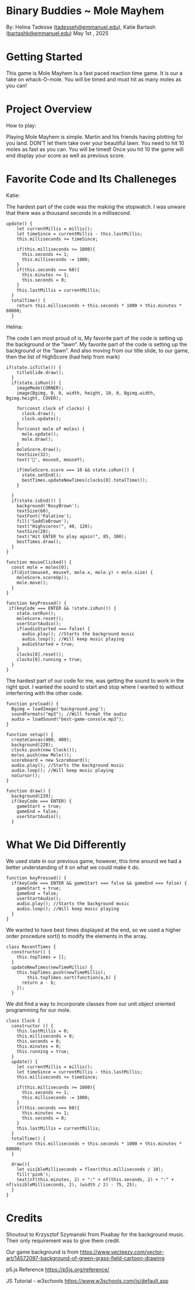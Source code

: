 # Binary Buddies ~ Mole Mayhem
By: Helina Tadesse (tadesseh@emmanuel.edu), Katie Bartash (bartashk@emmanuel.edu) May 1st , 2025
# Getting Started
This game is Mole Mayhem Is a fast paced reaction time game. It is our a take on whack-O-mole. You will be timed and must hit as many moles as you can!

# Project Overview        

How to play:

Playing Mole Mayhem is simple. Martin and his friends having plotting for you land. DON’T let them take over your beautiful lawn. You need to hit 10 moles as fast as you can. You will be timed! 
Once you hit 10 the game will end display your score as well as previous score. 


# Favorite Code and Its Challeneges

Katie:

The hardest part of the code was the making the stopwatch. I was unware that there was a thousand seconds in a millisecond.
```
update() {
    let currentMillis = millis();
    let timeSince = currentMillis - this.lastMillis;
    this.milliseconds += timeSince;

    if(this.milliseconds >= 1000){
      this.seconds += 1;
      this.milliseconds -= 1000;
    }
    if(this.seconds === 60){
      this.minutes += 1;
      this.seconds = 0;
    }
    this.lastMillis = currentMillis;
  }
  totalTime() {
    return this.milliseconds + this.seconds * 1000 + this.minutes * 60000;
  }
```

Helina: 

The code I am most proud of is, My favorite part of the code is setting up the background or the “lawn”. My favorite part of the code is setting up the background or the “lawn”. And also moving from our title slide, to our game, then the list of HighScore (had help from mark)

```
if(state.isTitle()) {
    titleSlide.draw();
  }
  if(state.isRun()) {
    imageMode(CORNER);
    image(Bgimg, 0, 0, width, height, 10, 0, Bgimg.width, Bgimg.height, COVER);

    for(const clock of clocks) {
      clock.draw();
      clock.update();
    }
    for(const mole of moles) {
      mole.update();
      mole.draw();
    }
    moleScore.draw();
    textSize(32);
    text('🔨', mouseX, mouseY);

    if(moleScore.score === 10 && state.isRun()) {
      state.setEnd();
      bestTimes.updateNewTimes(clocks[0].totalTime());
    }

  }
  if(state.isEnd()) {
    background('RosyBrown');
    textSize(60),
    textFont('Palatino');
    fill('SaddleBrown');
    text("Highscores!", 40, 120);
    textSize(20);
    text("Hit ENTER to play again!", 85, 300);
    bestTimes.draw();
  }
}

function mouseClicked() {
  const mole = moles[0];
  if(dist(mouseX, mouseY, mole.x, mole.y) < mole.size) {
    moleScore.scoreUp();
    mole.move();
  }
}

function keyPressed() {
 if(keyCode === ENTER && !state.isRun()) {
    state.setRun();
    moleScore.reset();
    userStartAudio();
    if(audioStarted === false) {
      audio.play(); //Starts the background music
      audio.loop(); //Will keep music playing
      audioStarted = true;
    }
    clocks[0].reset();
    clocks[0].running = true;
  }
}
```

The hardest part of our code for me, was getting the sound to work in the right spot. I wanted the sound to start and stop where I wanted to without interferring with the other code.
```
function preload() {
  Bgimg = loadImage('background.png');
  soundFormats("mp3"); //Will format the audio
  audio = loadSound("best-game-console.mp3");
}

function setup() {
  createCanvas(400, 400);
  background(220);
  clocks.push(new Clock());
  moles.push(new Mole());
  scoreboard = new Scoreboard();
  audio.play(); //Starts the background music
  audio.loop(); //Will keep music playing
  noCursor(); 
}

function draw() {
  background(220);
  if(keyCode === ENTER) {
    gameStart = true;
    gameEnd = false;
    userStartAudio();
  }
```

# What We Did Differently
We used state in our previous game,  however, this time around we had a better understanding of it on what we could make it do. 
```
function keyPressed() {
  if(keyCode === ENTER && gameStart === false && gameEnd === false) {
    gameStart = true;
    gameEnd = false;
    userStartAudio();
    audio.play(); //Starts the background music
    audio.loop(); //Will keep music playing
  }
}
```
We wanted to have best times displayed at the end, so we used a higher order procedure sort() to modify the elements in the array.
```
class RecentTimes {
  constructor() {
    this.topTimes = [];
  }
  updateNewTimes(newTimeMillis) {
    this.topTimes.push(newTimeMillis);
		this.topTimes.sort(function(a,b) {
      return a - b;
    });
  }
```

We did find a way to incorporate classes from our unit object oriented programming for our mole.
```
class Clock {
  constructor () {
    this.lastMillis = 0;
    this.milliseconds = 0;
    this.seconds = 0;
    this.minutes = 0;
    this.running = true;
  }
  update() {
    let currentMillis = millis();
    let timeSince = currentMillis - this.lastMillis;
    this.milliseconds += timeSince;

    if(this.milliseconds >= 1000){
      this.seconds += 1;
      this.milliseconds -= 1000;
    }
    if(this.seconds === 60){
      this.minutes += 1;
      this.seconds = 0;
    }
    this.lastMillis = currentMillis;
  }
  totalTime() {
    return this.milliseconds + this.seconds * 1000 + this.minutes * 60000;
  }
  
  draw(){
    let visibleMilliseconds = floor(this.milliseconds / 10);
    fill('pink');
    text(nf(this.minutes, 2) + ":" + nf(this.seconds, 2) + ":" + nf(visibleMilliseconds, 2), (width / 2) - 75, 25);
  }
}
```

# Credits
Shoutout to Krzysztof Szymanski from Pixabay for the background music. Their only requirement was to give them credit.

Our game background is from https://www.vecteezy.com/vector-art/14572097-background-of-green-grass-field-cartoon-drawing

p5.js Reference
https://p5js.org/reference/

JS Tutorial - w3schools 
https://www.w3schools.com/js/default.asp

